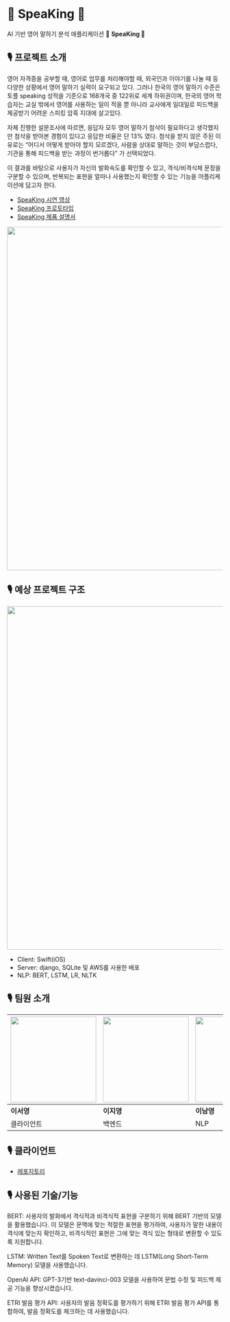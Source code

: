# 👑 SpeaKing 👑
AI 기반 영어 말하기 분석 애플리케이션 **👑** **SpeaKing 👑**

## 🎙 프로젝트 소개

영어 자격증을 공부할 때, 영어로 업무를 처리해야할 때, 외국인과 이야기를 나눌 때 등 다양한 상황에서 영어 말하기 실력이 요구되고 있다. 그러나 한국의 영어 말하기 수준은 토플 speaking 성적을 기준으로 168개국 중 122위로 세계 하위권이며, 한국의 영어 학습자는 교실 밖에서 영어를 사용하는 일이 적을 뿐 아니라 교사에게 일대일로 피드백을 제공받기 어려운 스피킹 암흑 지대에 살고있다.


자체 진행한 설문조사에 따르면, 응답자 모두 영어 말하기 첨삭이 필요하다고 생각했지만 첨삭을 받아본 경험이 있다고 응답한 비율은 단 13% 였다. 
첨삭을 받지 않은 주된 이유로는 “어디서 어떻게 받아야 할지 모르겠다, 사람을 상대로 말하는 것이 부담스럽다, 기관을 통해 피드백을 받는 과정이 번거롭다” 가 선택되었다.

이 결과를 바탕으로 사용자가 자신의 발화속도를 확인할 수 있고, 격식/비격식체 문장을 구분할 수 있으며, 반복되는 표현을 얼마나 사용했는지 확인할 수 있는 기능을 어플리케이션에 담고자 한다. 



- [SpeaKing 시연 영상](https://youtu.be/U1pjF98pG2o)
- [SpeaKing 프로토타입](https://youtube.com/shorts/pbpJTnrToT0?feature=share)
- [SpeaKing 제품 설명서](https://www.notion.so/77ba9bb0b97b4460bd5cf4b1281eaf95)

<img width="800" src="https://user-images.githubusercontent.com/68412683/206727129-ffb64038-e4ed-4009-be13-83722bb4c059.png" />

## 🎙 예상 프로젝트 구조

<img width="800" src="https://user-images.githubusercontent.com/68412683/206727399-44b678ce-4cd4-4ea8-9783-fa6ca0523e8d.png" />

- Client: Swift(iOS)
- Server: django, SQLite 및 AWS를 사용한 배포 
- NLP: BERT, LSTM, LR, NLTK

## 🎙 팀원 소개

| <img width="200" src="https://user-images.githubusercontent.com/68412683/206727368-df94675f-d152-494c-9535-b99006796519.png"/> | <img width="200" src="https://user-images.githubusercontent.com/68412683/206727359-a653906e-0847-4702-a7e4-4c1ac532bd46.png"/> | <img width="200" src="https://user-images.githubusercontent.com/68412683/206727349-a0454fb5-8b5e-446c-a3ab-c14b19b1c9b9.png"/> |
| --- | --- | --- |
| **이서영** | **이지영** | **이남영** |
| 클라이언트 | 백엔드 | NLP |

## 🎙 클라이언트

- [레포지토리](https://github.com/YoungSisters/client-lab)

## 🎙 사용된 기술/기능

BERT: 사용자의 발화에서 격식적과 비격식적 표현을 구분하기 위해 BERT 기반의 모델을 활용했습니다. 이 모델은 문맥에 맞는 적절한 표현을 평가하여, 사용자가 말한 내용이 격식에 맞는지 확인하고, 비격식적인 표현은 그에 맞는 격식 있는 형태로 변환할 수 있도록 지원합니다.

LSTM: Written Text를 Spoken Text로 변환하는 데 LSTM(Long Short-Term Memory) 모델을 사용했습니다.

OpenAI API: GPT-3기반 text-davinci-003 모델을 사용하여 문법 수정 및 피드백 제공 기능을 향상시켰습니다.

ETRI 발음 평가 API: 사용자의 발음 정확도를 평가하기 위해 ETRI 발음 평가 API를 통합하여, 발음 정확도를 체크하는 데 사용했습니다.




